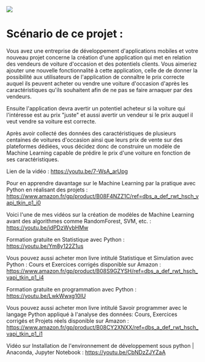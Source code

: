 
![](https://user-images.githubusercontent.com/50743783/221586102-dcd5dc84-1b28-4917-9a4b-62be94a81824.png)

# Scénario de ce projet :

Vous avez une entreprise de développement d'applications mobiles et votre nouveau projet concerne la création d'une application qui met en relation des vendeurs de voiture d'occasion et des potentiels clients. Vous aimeriez ajouter une nouvelle fonctionnalité à cette application, celle de de donner la possibilité aux utilisateurs de l'application de connaître le prix correcte auquel ils peuvent acheter ou vendre une voiture d'occasion d'après les caractéristiques qu'ils souhaitent afin de ne pas se faire arnaquer par des vendeurs.

Ensuite l'application devra avertir un potentiel acheteur si la voiture qui l'intéresse est au prix "juste" et aussi avertir un vendeur si le prix auquel il veut vendre sa voiture est correcte.

Après avoir collecté des données des caractéristiques de plusieurs centaines de voitures d'occasion ainsi que leurs prix de vente sur des plateformes dédiées, vous décidez donc de construire un modèle de Machine Learning capable de prédire le prix d'une voiture en fonction de ses caractéristiques.

Lien de la vidéo : https://youtu.be/7-WsA_arUpg

Pour en apprendre davantage sur le Machine Learning par la pratique avec Python en réalisant des projets : https://www.amazon.fr/gp/product/B08F4NZZ1C/ref=dbs_a_def_rwt_hsch_vapi_tkin_p1_i0

Voici l'une de mes vidéos sur la création de modèles de Machine Learning avant des algorithmes comme RandomForest, SVM, etc. : https://youtu.be/idPDzWybHMw

Formation gratuite en Statistique avec Python : https://youtu.be/Ym8y122Z1us

Vous pouvez aussi acheter mon livre intitulé Statistique et Simulation avec Python : Cours et Exercices corrigés disponible sur Amazon : https://www.amazon.fr/gp/product/B08S9GZYSH/ref=dbs_a_def_rwt_hsch_vapi_tkin_p1_i4

Formation gratuite en programmation avec Python : https://youtu.be/LwkWwxg10IU

Vous pouvez aussi acheter mon livre intitulé Savoir programmer avec le langage Python appliqué à l'analyse des données: Cours, Exercices corrigés et Projets réels disponible sur Amazon : https://www.amazon.fr/gp/product/B08CY2XNXX/ref=dbs_a_def_rwt_hsch_vapi_tkin_p1_i1

Vidéo sur  Installation de l'environnement de développement sous python | Anaconda, Jupyter Notebook : https://youtu.be/CbNDzZJYZaA
